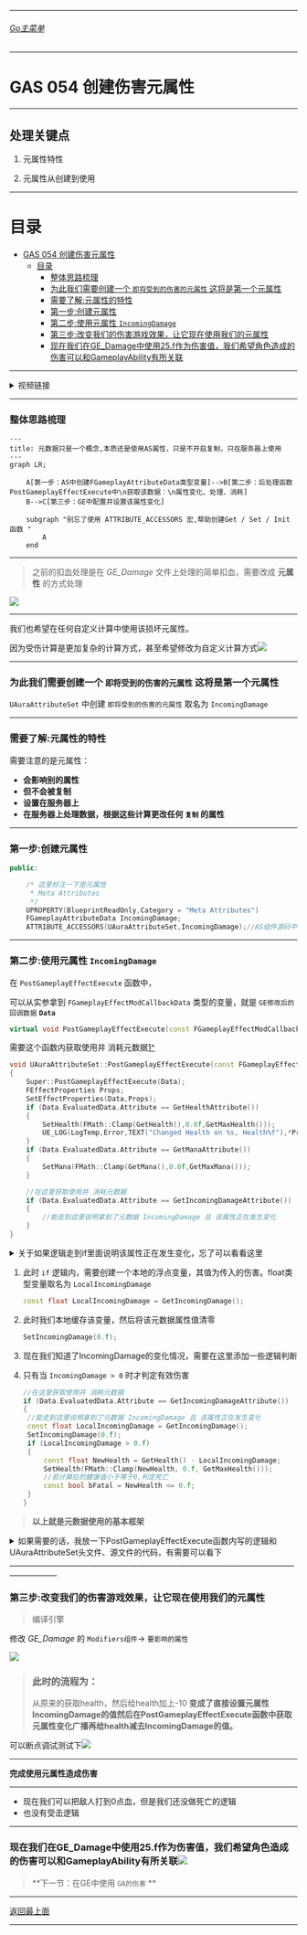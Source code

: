 ___________________________________________________________________________________________
###### [Go主菜单](../MainMenu.md)
___________________________________________________________________________________________

# GAS 054 创建伤害元属性

___________________________________________________________________________________________

## 处理关键点

1. 元属性特性

2. 元属性从创建到使用


___________________________________________________________________________________________

# 目录


- [GAS 054 创建伤害元属性](#gas-054-创建伤害元属性)
	- [目录](#目录)
		- [整体思路梳理](#整体思路梳理)
		- [为此我们需要创建一个  `即将受到的伤害的元属性` 这将是第一个元属性](#为此我们需要创建一个--即将受到的伤害的元属性-这将是第一个元属性)
		- [需要了解:元属性的特性](#需要了解元属性的特性)
		- [第一步:创建元属性](#第一步创建元属性)
		- [第二步:使用元属性 `IncomingDamage`](#第二步使用元属性-incomingdamage)
		- [第三步:改变我们的伤害游戏效果，让它现在使用我们的元属性](#第三步改变我们的伤害游戏效果让它现在使用我们的元属性)
		- [现在我们在GE\_Damage中使用25.f作为伤害值，我们希望角色造成的伤害可以和GameplayAbility有所关联](#现在我们在ge_damage中使用25f作为伤害值我们希望角色造成的伤害可以和gameplayability有所关联)



___________________________________________________________________________________________

<details>
<summary>视频链接</summary>

[创建伤害元属性视频链接]([2. Damage Meta Attribute_哔哩哔哩_bilibili](https://www.bilibili.com/video/BV1JD421E7yC?p=131&vd_source=9e1e64122d802b4f7ab37bd325a89e6c))

</details>

___________________________________________________________________________________________

### 整体思路梳理

```mermaid
---
title: 元数据只是一个概念,本质还是使用AS属性，只是不开启复制，只在服务器上使用
---
graph LR;

	A[第一步：AS中创建FGameplayAttributeData类型变量]-->B[第二步：后处理函数PostGameplayEffectExecute中\n获取该数据：\n属性变化、处理、消耗]
	B-->C[第三步：GE中配置并设置该属性变化]
    
    subgraph "别忘了使用 ATTRIBUTE_ACCESSORS 宏,帮助创建Get / Set / Init 函数 "
        A
    end
```
___________________________________________________________________________________________

> 之前的扣血处理是在 *GE_Damage* 文件上处理的简单扣血，需要改成 **元属性** 的方式处理

![](https://github.com/liyunlong618/LiYunLongKnowledgeLibrary/blob/main/UECPP/Models/GAS/GAS_2_Aura/DetailContent/Image/GAS_054/1.png?raw=true)

___________________________________________________________________________________________

我们也希望在任何自定义计算中使用该损坏元属性。

因为受伤计算是更加复杂的计算方式，甚至希望修改为自定义计算方式![](https://github.com/liyunlong618/LiYunLongKnowledgeLibrary/blob/main/UECPP/Models/GAS/GAS_2_Aura/DetailContent/Image/GAS_054/2.png?raw=true)

___________________________________________________________________________________________

### 为此我们需要创建一个  `即将受到的伤害的元属性` 这将是第一个元属性

 `UAuraAttributeSet` 中创建 `即将受到的伤害的元属性` 取名为 `IncomingDamage` 

___________________________________________________________________________________________

### 需要了解:元属性的特性

需要注意的是元属性： 

- **会影响别的属性**
- **但不会被复制**
- **设置在服务器上**
- **在服务器上处理数据，根据这些计算更改任何 `复制` 的属性**

___________________________________________________________________________________________

### 第一步:创建元属性

```CPP
public:

	/* 这里标注一下是元属性
	 * Meta Attributes
	 */
	UPROPERTY(BlueprintReadOnly,Category = "Meta Attributes")
	FGameplayAttributeData IncomingDamage;
	ATTRIBUTE_ACCESSORS(UAuraAttributeSet,IncomingDamage);//AS组件源码中 帮助 Get / Set / Init 属性的宏
```
___________________________________________________________________________________________

### 第二步:使用元属性 `IncomingDamage` 

在 `PostGameplayEffectExecute` 函数中，

可以从实参拿到 `FGameplayEffectModCallbackData` 类型的变量，就是 `GE修改后的回调数据` **`Data`** 

```CPP
virtual void PostGameplayEffectExecute(const FGameplayEffectModCallbackData& Data) override;
```

需要这个函数内获取使用并 消耗元数据[1^]

```cpp
void UAuraAttributeSet::PostGameplayEffectExecute(const FGameplayEffectModCallbackData& Data)
{
	Super::PostGameplayEffectExecute(Data);
	FEffectProperties Props;
	SetEffectProperties(Data,Props);
	if (Data.EvaluatedData.Attribute == GetHealthAttribute())
	{
		SetHealth(FMath::Clamp(GetHealth(),0.0f,GetMaxHealth()));
		UE_LOG(LogTemp,Error,TEXT("Changed Health on %s, Health%f"),*Props.TargetAvatarActor->GetName(),GetHealth())
	}
	if (Data.EvaluatedData.Attribute == GetManaAttribute())
	{
		SetMana(FMath::Clamp(GetMana(),0.0f,GetMaxMana()));
	}

	//在这里获取使用并 消耗元数据
	if (Data.EvaluatedData.Attribute == GetIncomingDamageAttribute())
	{
		//能走到这里说明拿到了元数据 IncomingDamage 且 该属性正在发生变化
	}
}
```

<details>
<summary>关于如果逻辑走到if里面说明该属性正在发生变化，忘了可以看看这里</summary>

因为之前用在 `UOverlayWidgetController` 中，ASC组件绑定了只有属性变化时才会广播的委托!!!![](https://github.com/liyunlong618/LiYunLongKnowledgeLibrary/blob/main/UECPP/Models/GAS/GAS_2_Aura/DetailContent/Image/GAS_054/3.png?raw=true)

</details>

1. 此时 `if` 逻辑内，需要创建一个本地的浮点变量，其值为传入的伤害。float类型变量取名为 `LocalIncomingDamage` 

   ```CPP
   const float LocalIncomingDamage = GetIncomingDamage();
   ```

2. 此时我们本地缓存该变量，然后将该元数据属性值清零

   ```cpp
   SetIncomingDamage(0.f);
   ```

   [1^]:消耗元数据指的是：每次使用元数据过后，将该源数据清零。


3. 现在我们知道了IncomingDamage的变化情况，需要在这里添加一些逻辑判断

4. 只有当 `IncomingDamage > 0` 时才判定有效伤害

   ```CPP
   //在这里获取使用并 消耗元数据
   if (Data.EvaluatedData.Attribute == GetIncomingDamageAttribute())
   {
   	//能走到这里说明拿到了元数据 IncomingDamage 且 该属性正在发生变化
   	const float LocalIncomingDamage = GetIncomingDamage();
   	SetIncomingDamage(0.f);
   	if (LocalIncomingDamage > 0.f)
   	{
   		const float NewHealth = GetHealth() - LocalIncomingDamage;
   		SetHealth(FMath::Clamp(NewHealth, 0.f, GetMaxHealth()));
   		//若计算后的健康值小于等于0,判定死亡
   		const bool bFatal = NewHealth <= 0.f;
   	}
   }
   ```

> **以上就是元数据使用的基本框架**


<details>
<summary>如果需要的话，我放一下PostGameplayEffectExecute函数内写的逻辑和UAuraAttributeSet头文件、源文件的代码，有需要可以看下</summary>


+ `PostGameplayEffectExecute函数内逻辑`：
```cpp
void UAuraAttributeSet::PostGameplayEffectExecute(const FGameplayEffectModCallbackData& Data)
{
	Super::PostGameplayEffectExecute(Data);
	FEffectProperties Props;
	SetEffectProperties(Data,Props);
	if (Data.EvaluatedData.Attribute == GetHealthAttribute())
	{
		SetHealth(FMath::Clamp(GetHealth(),0.0f,GetMaxHealth()));
		UE_LOG(LogTemp,Error,TEXT("Changed Health on %s, Health%f"),*Props.TargetAvatarActor->GetName(),GetHealth())
	}
	if (Data.EvaluatedData.Attribute == GetManaAttribute())
	{
		SetMana(FMath::Clamp(GetMana(),0.0f,GetMaxMana()));
	}

	//在这里获取使用并 消耗元数据
	if (Data.EvaluatedData.Attribute == GetIncomingDamageAttribute())
	{
		//能走到这里说明拿到了元数据 IncomingDamage 且 该属性正在发生变化
		const float LocalIncomingDamage = GetIncomingDamage();
		SetIncomingDamage(0.f);
		if (LocalIncomingDamage > 0.f)
		{
			const float NewHealth = GetHealth() - LocalIncomingDamage;
			SetHealth(FMath::Clamp(NewHealth, 0.f, GetMaxHealth()));
			//若计算后的健康值小于等于0,判定死亡
			const bool bFatal = NewHealth <= 0.f;
		}
	}
}
```

+ `UAuraAttributeSet 头文件`：
```cpp
// Copyright belongs to Li Yunlong.

#pragma once

#include "CoreMinimal.h"
#include "AbilitySystemComponent.h"
#include "AttributeSet.h"
#include "AuraAttributeSet.generated.h"

//保存属性更改后，从PostGameplayEffectExecute函数的参数Data获得的，有用的信息
USTRUCT()
struct FEffectProperties
{
	GENERATED_BODY()
	
	FEffectProperties(): SourceASC(nullptr), SourceAvatarActor(nullptr), SourceController(nullptr),
	                     SourceCharacter(nullptr),
	                     TargetASC(nullptr),
	                     TargetAvatarActor(nullptr),
	                     TargetController(nullptr),
	                     TargetCharacter(nullptr)
	{
	}

	UPROPERTY()
	FGameplayEffectContextHandle EffectContextHandle;

	UPROPERTY()
	UAbilitySystemComponent* SourceASC;
	UPROPERTY()
	AActor* SourceAvatarActor;
	UPROPERTY()
	AController* SourceController;
	UPROPERTY()
	ACharacter* SourceCharacter;
	
	UPROPERTY()
	UAbilitySystemComponent* TargetASC;
	UPROPERTY()
	AActor* TargetAvatarActor;
	UPROPERTY()
	AController* TargetController;
	UPROPERTY()
	ACharacter* TargetCharacter;
};
/**
 * 
 */

//从AS组件源码中找到的帮助 Get / Set / Init 属性的宏
#define ATTRIBUTE_ACCESSORS(ClassName, PropertyName) \
	GAMEPLAYATTRIBUTE_PROPERTY_GETTER(ClassName, PropertyName) \
	GAMEPLAYATTRIBUTE_VALUE_GETTER(PropertyName) \
	GAMEPLAYATTRIBUTE_VALUE_SETTER(PropertyName) \
	GAMEPLAYATTRIBUTE_VALUE_INITTER(PropertyName)

UCLASS()
class AURA_API UAuraAttributeSet : public UAttributeSet
{
	GENERATED_BODY()

public:
	
	UAuraAttributeSet();
	
	//此函数规定了:	1.哪些参数同步 以及 2.同步的条件			此函数在UObject中 开启 属性复制(RepNotify)后 需要重写这个函数!
	virtual void GetLifetimeReplicatedProps(TArray<FLifetimeProperty>& OutLifetimeProps) const override;

	//重写基类的 预处理函数 在这里限制属性 最大最小值
	virtual void PreAttributeChange(const FGameplayAttribute& Attribute, float& NewValue) override;

	virtual void PostGameplayEffectExecute(const FGameplayEffectModCallbackData& Data) override;

	//绑定键值对 -> Tag/函数指针
	TMap<FGameplayTag,FGameplayAttribute(*)()> TagToAttributes;
	
	//主要属性
	UPROPERTY(BlueprintReadOnly, ReplicatedUsing = OnRep_Strength, Category="Primary|Attribute")
	FGameplayAttributeData Strength;
	ATTRIBUTE_ACCESSORS(UAuraAttributeSet,Strength);//AS组件源码中 帮助 Get / Set / Init 属性的宏
	UPROPERTY(BlueprintReadOnly, ReplicatedUsing = OnRep_Intelligence, Category="Primary|Attribute")
	FGameplayAttributeData Intelligence;
	ATTRIBUTE_ACCESSORS(UAuraAttributeSet,Intelligence);//AS组件源码中 帮助 Get / Set / Init 属性的宏
	UPROPERTY(BlueprintReadOnly, ReplicatedUsing = OnRep_Resilience, Category="Primary|Attribute")
	FGameplayAttributeData Resilience;
	ATTRIBUTE_ACCESSORS(UAuraAttributeSet,Resilience);//AS组件源码中 帮助 Get / Set / Init 属性的宏
	UPROPERTY(BlueprintReadOnly, ReplicatedUsing = OnRep_Vigor, Category="Primary|Attribute")
	FGameplayAttributeData Vigor;
	ATTRIBUTE_ACCESSORS(UAuraAttributeSet,Vigor);//AS组件源码中 帮助 Get / Set / Init 属性的宏
	//次要属性
	UPROPERTY(BlueprintReadOnly, ReplicatedUsing = OnRep_Armor, Category="Secondary|Attribute")
	FGameplayAttributeData Armor;
	ATTRIBUTE_ACCESSORS(UAuraAttributeSet,Armor);//AS组件源码中 帮助 Get / Set / Init 属性的宏
	UPROPERTY(BlueprintReadOnly, ReplicatedUsing = OnRep_ArmorPenetration, Category="Secondary|Attribute")
	FGameplayAttributeData ArmorPenetration;
	ATTRIBUTE_ACCESSORS(UAuraAttributeSet,ArmorPenetration);//AS组件源码中 帮助 Get / Set / Init 属性的宏
	UPROPERTY(BlueprintReadOnly, ReplicatedUsing = OnRep_BlockChance, Category="Secondary|Attribute")
	FGameplayAttributeData BlockChance;
	ATTRIBUTE_ACCESSORS(UAuraAttributeSet,BlockChance);//AS组件源码中 帮助 Get / Set / Init 属性的宏
	UPROPERTY(BlueprintReadOnly, ReplicatedUsing = OnRep_CriticalHitChance, Category="Secondary|Attribute")
	FGameplayAttributeData CriticalHitChance;
	ATTRIBUTE_ACCESSORS(UAuraAttributeSet,CriticalHitChance);//AS组件源码中 帮助 Get / Set / Init 属性的宏
	UPROPERTY(BlueprintReadOnly, ReplicatedUsing = OnRep_CriticalHitDamage, Category="Secondary|Attribute")
	FGameplayAttributeData CriticalHitDamage;
	ATTRIBUTE_ACCESSORS(UAuraAttributeSet,CriticalHitDamage);//AS组件源码中 帮助 Get / Set / Init 属性的宏
	UPROPERTY(BlueprintReadOnly, ReplicatedUsing = OnRep_CriticalHitResistance, Category="Secondary|Attribute")
	FGameplayAttributeData CriticalHitResistance;
	ATTRIBUTE_ACCESSORS(UAuraAttributeSet,CriticalHitResistance);//AS组件源码中 帮助 Get / Set / Init 属性的宏
	UPROPERTY(BlueprintReadOnly, ReplicatedUsing = OnRep_HealthRegeneration, Category="Secondary|Attribute")
	FGameplayAttributeData HealthRegeneration;
	ATTRIBUTE_ACCESSORS(UAuraAttributeSet,HealthRegeneration);//AS组件源码中 帮助 Get / Set / Init 属性的宏
	UPROPERTY(BlueprintReadOnly, ReplicatedUsing = OnRep_ManaRegeneration, Category="Secondary|Attribute")
	FGameplayAttributeData ManaRegeneration;
	ATTRIBUTE_ACCESSORS(UAuraAttributeSet,ManaRegeneration);//AS组件源码中 帮助 Get / Set / Init 属性的宏
	UPROPERTY(BlueprintReadOnly, ReplicatedUsing = OnRep_MaxHealth, Category="Secondary|Attribute")
	FGameplayAttributeData MaxHealth;
	ATTRIBUTE_ACCESSORS(UAuraAttributeSet,MaxHealth);//AS组件源码中 帮助 Get / Set / Init 属性的宏
	UPROPERTY(BlueprintReadOnly, ReplicatedUsing = OnRep_MaxMana, Category="Secondary|Attribute")
	FGameplayAttributeData MaxMana;
	ATTRIBUTE_ACCESSORS(UAuraAttributeSet,MaxMana);//AS组件源码中 帮助 Get / Set / Init 属性的宏

	
	//ReplicatedUsing = OnRep_Health  :当前属性 Health 发生变化时 自动调用 OnRep_Health 这个函数
	UPROPERTY(BlueprintReadOnly, ReplicatedUsing = OnRep_Health, Category="Vita|Attribute")
	FGameplayAttributeData Health;
	ATTRIBUTE_ACCESSORS(UAuraAttributeSet,Health);//AS组件源码中 帮助 Get / Set / Init 属性的宏
	UPROPERTY(BlueprintReadOnly, ReplicatedUsing = OnRep_Mana, Category="Vita|Attribute")
	FGameplayAttributeData Mana;
	ATTRIBUTE_ACCESSORS(UAuraAttributeSet,Mana);//AS组件源码中 帮助 Get / Set / Init 属性的宏

	/*
	 * Meta Attributes
	 */
	UPROPERTY(BlueprintReadOnly,Category = "Meta Attributes")
	FGameplayAttributeData IncomingDamage;
	ATTRIBUTE_ACCESSORS(UAuraAttributeSet,IncomingDamage);//AS组件源码中 帮助 Get / Set / Init 属性的宏
	
	//在每个回调函数中 需要做 网络同步 相关的事
	UFUNCTION()
	void OnRep_Health(const FGameplayAttributeData& OldHealth);
	UFUNCTION()
	void OnRep_Mana(const FGameplayAttributeData& OldMana);

	//~~~Begin~~~ 属性复制 回调
	//主要属性 
	UFUNCTION()
	void OnRep_Strength(const FGameplayAttributeData& OldStrength);
	UFUNCTION()
	void OnRep_Intelligence(const FGameplayAttributeData& OldIntelligence);
	UFUNCTION()
	void OnRep_Resilience(const FGameplayAttributeData& OldResilience);
	UFUNCTION()
	void OnRep_Vigor(const FGameplayAttributeData& OldVigor);
	//次要属性
	UFUNCTION()
	void OnRep_Armor(const FGameplayAttributeData& OldArmor);
	UFUNCTION()
	void OnRep_ArmorPenetration(const FGameplayAttributeData& OldArmorPenetration);
	UFUNCTION()
	void OnRep_BlockChance(const FGameplayAttributeData& OldBlockChance);
	UFUNCTION()
	void OnRep_CriticalHitChance(const FGameplayAttributeData& OldCriticalHitChance);
	UFUNCTION()
	void OnRep_CriticalHitDamage(const FGameplayAttributeData& OldCriticalHitDamage);
	UFUNCTION()
	void OnRep_CriticalHitResistance(const FGameplayAttributeData& OldCriticalHitResistance);
	UFUNCTION()
	void OnRep_HealthRegeneration(const FGameplayAttributeData& OldHealthRegeneration);
	UFUNCTION()
	void OnRep_ManaRegeneration(const FGameplayAttributeData& OldManaRegeneration);
	UFUNCTION()
	void OnRep_MaxHealth(const FGameplayAttributeData& OldMaxHealth);
	UFUNCTION()
	void OnRep_MaxMana(const FGameplayAttributeData& OldMaxMana);
	//~~~End~~~ 属性复制 回调
private:
	
	//自建函数 保存数据到结构体
	void SetEffectProperties(const FGameplayEffectModCallbackData& Data,FEffectProperties& Props) const;
};

```

+ `UAuraAttributeSet 源文件`：
```cpp
// Copyright belongs to Li Yunlong.


#include "AbilitySystem/AuraAttributeSet.h"

#include "AbilitySystemBlueprintLibrary.h"
#include "AbilitySystemComponent.h"
#include "AuraGameplayTags.h"
#include "GameplayEffectExtension.h"
#include "GameFramework/Character.h"
#include "Net/UnrealNetwork.h"

DECLARE_LOG_CATEGORY_CLASS(UELOG_UAuraAttributeSet,Log,Error);

UAuraAttributeSet::UAuraAttributeSet()
{
	const FAuraGameplayTags& Tags = FAuraGameplayTags::Get();
	//主要属性
	TagToAttributes.Add(Tags.Attributes_Primary_Intelligence, GetIntelligenceAttribute);
	TagToAttributes.Add(Tags.Attributes_Primary_Strength, GetStrengthAttribute);
	TagToAttributes.Add(Tags.Attributes_Primary_Resilience, GetResilienceAttribute);
	TagToAttributes.Add(Tags.Attributes_Primary_Vigor, GetVigorAttribute);
	//次要属性
	TagToAttributes.Add(Tags.Attributes_Secondary_Armor, GetArmorAttribute);
	TagToAttributes.Add(Tags.Attributes_Secondary_ArmorPenetration, GetArmorPenetrationAttribute);
	TagToAttributes.Add(Tags.Attributes_Secondary_BlockChance, GetBlockChanceAttribute);
	TagToAttributes.Add(Tags.Attributes_Secondary_CriticalHitChance, GetCriticalHitChanceAttribute);
	TagToAttributes.Add(Tags.Attributes_Secondary_CriticalHitDamage, GetCriticalHitDamageAttribute);
	TagToAttributes.Add(Tags.Attributes_Secondary_CriticalHitResistance, GetCriticalHitResistanceAttribute);
	TagToAttributes.Add(Tags.Attributes_Secondary_HealthRegeneration, GetHealthRegenerationAttribute);
	TagToAttributes.Add(Tags.Attributes_Secondary_ManaRegeneration, GetManaRegenerationAttribute);
	TagToAttributes.Add(Tags.Attributes_Secondary_MaxHP, GetMaxHealthAttribute);
	TagToAttributes.Add(Tags.Attributes_Secondary_MaxMP, GetMaxManaAttribute);
}

void UAuraAttributeSet::GetLifetimeReplicatedProps(TArray<FLifetimeProperty>& OutLifetimeProps) const
{
	Super::GetLifetimeReplicatedProps(OutLifetimeProps);
	//此函数在UnrealNetwork.cpp中 需要提供的参数(哪个类中,哪个参数,同步条件,什么时候同步数据)
	//主要属性
	DOREPLIFETIME_CONDITION_NOTIFY(UAuraAttributeSet,Strength,COND_None,REPNOTIFY_Always);
	DOREPLIFETIME_CONDITION_NOTIFY(UAuraAttributeSet,Intelligence,COND_None,REPNOTIFY_Always);
	DOREPLIFETIME_CONDITION_NOTIFY(UAuraAttributeSet,Resilience,COND_None,REPNOTIFY_Always);
	DOREPLIFETIME_CONDITION_NOTIFY(UAuraAttributeSet,Vigor,COND_None,REPNOTIFY_Always);
	//次要属性
	DOREPLIFETIME_CONDITION_NOTIFY(UAuraAttributeSet,Armor,COND_None,REPNOTIFY_Always);
	DOREPLIFETIME_CONDITION_NOTIFY(UAuraAttributeSet,ArmorPenetration,COND_None,REPNOTIFY_Always);
	DOREPLIFETIME_CONDITION_NOTIFY(UAuraAttributeSet,BlockChance,COND_None,REPNOTIFY_Always);
	DOREPLIFETIME_CONDITION_NOTIFY(UAuraAttributeSet,CriticalHitChance,COND_None,REPNOTIFY_Always);
	DOREPLIFETIME_CONDITION_NOTIFY(UAuraAttributeSet,CriticalHitDamage,COND_None,REPNOTIFY_Always);
	DOREPLIFETIME_CONDITION_NOTIFY(UAuraAttributeSet,CriticalHitResistance,COND_None,REPNOTIFY_Always);
	DOREPLIFETIME_CONDITION_NOTIFY(UAuraAttributeSet,HealthRegeneration,COND_None,REPNOTIFY_Always);
	DOREPLIFETIME_CONDITION_NOTIFY(UAuraAttributeSet,ManaRegeneration,COND_None,REPNOTIFY_Always);
	DOREPLIFETIME_CONDITION_NOTIFY(UAuraAttributeSet,MaxHealth,COND_None,REPNOTIFY_Always);
	DOREPLIFETIME_CONDITION_NOTIFY(UAuraAttributeSet,MaxMana,COND_None,REPNOTIFY_Always);
	
	
	DOREPLIFETIME_CONDITION_NOTIFY(UAuraAttributeSet,Health,COND_None,REPNOTIFY_Always);
	DOREPLIFETIME_CONDITION_NOTIFY(UAuraAttributeSet,Mana,COND_None,REPNOTIFY_Always);
	
}

void UAuraAttributeSet::PreAttributeChange(const FGameplayAttribute& Attribute, float& NewValue)
{
	Super::PreAttributeChange(Attribute, NewValue);
	
	if (Attribute == GetHealthAttribute())
	{
		NewValue = FMath::Clamp(NewValue,0.0f,GetMaxHealth());
	}
	
	if (Attribute == GetManaAttribute())
	{
		NewValue = FMath::Clamp(NewValue,0.0f,GetMaxMana());
	}
}

void UAuraAttributeSet::PostGameplayEffectExecute(const FGameplayEffectModCallbackData& Data)
{
	Super::PostGameplayEffectExecute(Data);
	FEffectProperties Props;
	SetEffectProperties(Data,Props);
	if (Data.EvaluatedData.Attribute == GetHealthAttribute())
	{
		SetHealth(FMath::Clamp(GetHealth(),0.0f,GetMaxHealth()));
		UE_LOG(LogTemp,Error,TEXT("Changed Health on %s, Health%f"),*Props.TargetAvatarActor->GetName(),GetHealth())
	}
	if (Data.EvaluatedData.Attribute == GetManaAttribute())
	{
		SetMana(FMath::Clamp(GetMana(),0.0f,GetMaxMana()));
	}

	//在这里获取使用并 消耗元数据
	if (Data.EvaluatedData.Attribute == GetIncomingDamageAttribute())
	{
		//能走到这里说明拿到了元数据 IncomingDamage 且 该属性正在发生变化
		const float LocalIncomingDamage = GetIncomingDamage();
		SetIncomingDamage(0.f);
		if (LocalIncomingDamage > 0.f)
		{
			const float NewHealth = GetHealth() - LocalIncomingDamage;
			SetHealth(FMath::Clamp(NewHealth, 0.f, GetMaxHealth()));
			//若计算后的健康值小于等于0,判定死亡
			const bool bFatal = NewHealth <= 0.f;
		}
	}
}


void UAuraAttributeSet::SetEffectProperties(const FGameplayEffectModCallbackData& Data, FEffectProperties& Props) const
{
	//Data.EffectSpec 通过这个拿到 FGameplayEffectSpec
	//Data.EffectSpec.GetContext()通过这个拿到 FGameplayEffectContextHandle(GE上下文句柄)
	Props.EffectContextHandle = Data.EffectSpec.GetContext();
	//通过上下文句柄 使用API:GetOriginalInstigatorAbilitySystemComponent 拿到Instigator的ASC组件
	Props.SourceASC = Props.EffectContextHandle.GetOriginalInstigatorAbilitySystemComponent();
	
	//如果 ASC组件/AbilityActorInfo/AvatarActor不为空
	if (IsValid(Props.SourceASC) && Props.SourceASC->AbilityActorInfo.IsValid() && Props.SourceASC->AbilityActorInfo.Get()->AvatarActor.IsValid())
	{
		//拿到ASC的来源Actor
		Props.SourceAvatarActor = Props.SourceASC->AbilityActorInfo.Get()->AvatarActor.Get();
		//拿到ASC的来源Actor的 Controller
		Props.SourceController = Props.SourceASC->AbilityActorInfo.Get()->PlayerController.Get();
		//如果有 ASC的来源Actor 却没有 Controller
		if (Props.SourceAvatarActor && !Props.SourceController)
		{
			if (const APawn* Pawn = Cast<APawn>(Props.SourceAvatarActor))
			{
				//使用ASC的来源Actor的Controller给变量SourceController赋值
				Props.SourceController = Pawn->GetController();
			}
		}
		if (Props.SourceController)
		{
			//拿到SourceController控制的 角色
			Props.SourceCharacter = Cast<ACharacter>(Props.SourceController->GetPawn());
			//UE_LOG(UELOG_UAuraAttributeSet,Log,TEXT("Props.SourceCharacter : %s"),*Props.SourceCharacter->GetName());
		}
		//UE_LOG(UELOG_UAuraAttributeSet,Log,TEXT("Props.SourceAvatarActor : %s"),*Props.SourceAvatarActor->GetName());
		//UE_LOG(UELOG_UAuraAttributeSet,Log,TEXT("Props.SourceController : %s"),*Props.SourceController->GetName());
		//UE_LOG(UELOG_UAuraAttributeSet,Log,TEXT("Props.SourceASC : %s"),*Props.SourceASC->GetName());
	}
	if (IsValid(&Data.Target) && Data.Target.AbilityActorInfo.IsValid() && Data.Target.AbilityActorInfo.Get()->AvatarActor.IsValid())
	{
		//拿到Target的 Actor /Controller/Character /ASC
		Props.TargetAvatarActor = Data.Target.AbilityActorInfo.Get()->AvatarActor.Get();
		Props.TargetController = Data.Target.AbilityActorInfo.Get()->PlayerController.Get();
		Props.TargetCharacter = Cast<ACharacter>(Props.TargetAvatarActor);
		Props.TargetASC = UAbilitySystemBlueprintLibrary::GetAbilitySystemComponent(Props.TargetAvatarActor);
	}
}

void UAuraAttributeSet::OnRep_Strength(const FGameplayAttributeData& OldStrength)
{
	GAMEPLAYATTRIBUTE_REPNOTIFY(UAuraAttributeSet,Strength,OldStrength);
}

void UAuraAttributeSet::OnRep_Intelligence(const FGameplayAttributeData& OldIntelligence)
{
	GAMEPLAYATTRIBUTE_REPNOTIFY(UAuraAttributeSet,Intelligence,OldIntelligence);
}

void UAuraAttributeSet::OnRep_Resilience(const FGameplayAttributeData& OldResilience)
{
	GAMEPLAYATTRIBUTE_REPNOTIFY(UAuraAttributeSet,Resilience,OldResilience);
}

void UAuraAttributeSet::OnRep_Vigor(const FGameplayAttributeData& OldVigor)
{
	GAMEPLAYATTRIBUTE_REPNOTIFY(UAuraAttributeSet,Vigor,OldVigor);
}

void UAuraAttributeSet::OnRep_Armor(const FGameplayAttributeData& OldArmor)
{
	GAMEPLAYATTRIBUTE_REPNOTIFY(UAuraAttributeSet,Armor,OldArmor);
}

void UAuraAttributeSet::OnRep_ArmorPenetration(const FGameplayAttributeData& OldArmorPenetration)
{
	GAMEPLAYATTRIBUTE_REPNOTIFY(UAuraAttributeSet,ArmorPenetration,OldArmorPenetration);
}

void UAuraAttributeSet::OnRep_BlockChance(const FGameplayAttributeData& OldBlockChance)
{
	GAMEPLAYATTRIBUTE_REPNOTIFY(UAuraAttributeSet,BlockChance,OldBlockChance);
}

void UAuraAttributeSet::OnRep_CriticalHitChance(const FGameplayAttributeData& OldCriticalHitChance)
{
	GAMEPLAYATTRIBUTE_REPNOTIFY(UAuraAttributeSet,CriticalHitChance,OldCriticalHitChance);
}

void UAuraAttributeSet::OnRep_CriticalHitDamage(const FGameplayAttributeData& OldCriticalHitDamage)
{
	GAMEPLAYATTRIBUTE_REPNOTIFY(UAuraAttributeSet,CriticalHitDamage,OldCriticalHitDamage);
}

void UAuraAttributeSet::OnRep_CriticalHitResistance(const FGameplayAttributeData& OldCriticalHitResistance)
{
	GAMEPLAYATTRIBUTE_REPNOTIFY(UAuraAttributeSet,CriticalHitResistance,OldCriticalHitResistance);
}

void UAuraAttributeSet::OnRep_HealthRegeneration(const FGameplayAttributeData& OldHealthRegeneration)
{
	GAMEPLAYATTRIBUTE_REPNOTIFY(UAuraAttributeSet,HealthRegeneration,OldHealthRegeneration);
}

void UAuraAttributeSet::OnRep_ManaRegeneration(const FGameplayAttributeData& OldManaRegeneration)
{
	GAMEPLAYATTRIBUTE_REPNOTIFY(UAuraAttributeSet,ManaRegeneration,OldManaRegeneration);
}

void UAuraAttributeSet::OnRep_MaxHealth(const FGameplayAttributeData& OldMaxHealth)
{
	GAMEPLAYATTRIBUTE_REPNOTIFY(UAuraAttributeSet,MaxHealth,OldMaxHealth);
}

void UAuraAttributeSet::OnRep_MaxMana(const FGameplayAttributeData& OldMaxMana)
{
	GAMEPLAYATTRIBUTE_REPNOTIFY(UAuraAttributeSet,MaxMana,OldMaxMana);
}

void UAuraAttributeSet::OnRep_Health(const FGameplayAttributeData& OldHealth)
{
	//此函数在 ASC组件中 但是可以在AS组件中找到使用方法
	GAMEPLAYATTRIBUTE_REPNOTIFY(UAuraAttributeSet,Health,OldHealth);
}

void UAuraAttributeSet::OnRep_Mana(const FGameplayAttributeData& OldMana)
{
	GAMEPLAYATTRIBUTE_REPNOTIFY(UAuraAttributeSet,Mana,OldMana);
}


```

</details>
___________________________________________________________________________________________

### 第三步:改变我们的伤害游戏效果，让它现在使用我们的元属性

> 编译引擎

修改 *GE_Damage* 的 `Modifiers组件`-> `要影响的属性` 


![](https://github.com/liyunlong618/LiYunLongKnowledgeLibrary/blob/main/UECPP/Models/GAS/GAS_2_Aura/DetailContent/Image/GAS_054/4.png?raw=true)

> ### 此时的流程为：
>
> 从原来的获取health，然后给health加上-10
> **变成了直接设置元属性IncomingDamage的值然后在PostGameplayEffectExecute函数中获取元属性变化广播再给health减去IncomingDamage的值。**

可以断点调试测试下![](https://github.com/liyunlong618/LiYunLongKnowledgeLibrary/blob/main/UECPP/Models/GAS/GAS_2_Aura/DetailContent/Image/GAS_054/5.gif?raw=true)

___________________________________________________________________________________________

**完成使用元属性造成伤害**

___________________________________________________________________________________________

- 现在我们可以把敌人打到0点血，但是我们还没做死亡的逻辑
- 也没有受击逻辑

___________________________________________________________________________________________

### 现在我们在GE_Damage中使用25.f作为伤害值，我们希望角色造成的伤害可以和GameplayAbility有所关联![](https://github.com/liyunlong618/LiYunLongKnowledgeLibrary/blob/main/UECPP/Models/GAS/GAS_2_Aura/DetailContent/Image/GAS_054/6.png?raw=true)

>**下一节：在GE中使用 `GA的伤害` **
___________________________________________________________________________________________

[返回最上面](#Go主菜单)

___________________________________________________________________________________________